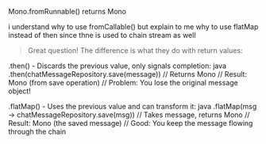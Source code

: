 Mono.fromRunnable() returns Mono<Void>


i understand why to use fromCallable() but explain to me why to use flatMap instead of then since thne is used to chain stream as well

> Great question! The difference is what they do with return values:

.then() - Discards the previous value, only signals completion:
java
.then(chatMessageRepository.save(message))  // Returns Mono<ChatMessage>
// Result: Mono<ChatMessage> (from save operation)
// Problem: You lose the original message object!


.flatMap() - Uses the previous value and can transform it:
java
.flatMap(msg -> chatMessageRepository.save(msg))  // Takes message, returns Mono<ChatMessage>
// Result: Mono<ChatMessage> (the saved message)
// Good: You keep the message flowing through the chain

